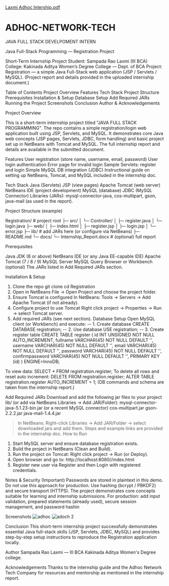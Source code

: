 [Laxmi Adhoc Intership.pdf](https://github.com/user-attachments/files/22233833/Laxmi.Adhoc.Intership.pdf)
# ADHOC-NETWORK-TECH
JAVA FULL STACK DEVELPOMENT INTERN

Java Full-Stack Programming — Registration Project

Short-Term Internship Project
Student: Sampada Rao Laxmi (III BCA)
College: Kakinada Aditya Women’s Degree College — Dept. of BCA
Project: Registration — a simple Java Full-Stack web application (JSP / Servlets / MySQL).
(Project report and details provided in the uploaded internship document.)

Table of Contents
Project Overview
Features
Tech Stack
Project Structure
Prerequisites
Installation & Setup
Database Setup
Add Required JARs
Running the Project
Screenshots
Conclusion
Author & Acknowledgements

Project Overview

This is a short-term internship project titled "JAVA FULL STACK PROGRAMMING".
The repo contains a simple registration/login web application built using JSP, Servlets, and MySQL. It demonstrates core Java web concepts (JSP pages, Servlets, JDBC, form handling) and basic project set up in NetBeans with Tomcat and MySQL. The full internship report and details are available in the submitted document.

Features
User registration (store name, username, email, password)
User login authentication
Error page for invalid login
Sample Servlets: register and login
Simple MySQL DB integration (JDBC)
Instructional guide on setting up NetBeans, Tomcat, and MySQL included in the internship doc.

Tech Stack
Java (Servlets)
JSP (view pages)
Apache Tomcat (web server)
NetBeans IDE (project development)
MySQL (database)
JDBC (MySQL Connector)
Libraries (JARs): mysql-connector-java, cos-multipart, gson, java-mail (as used in the report).

Project Structure (example)

Registration/                 # project root
├─ src/
│  └─ Controller/
│     ├─ register.java
│     └─ login.java
├─ web/
│  ├─ index.html
│  ├─ register.jsp
│  ├─ login.jsp
│  └─ error.jsp
├─ lib/                       # add JARs here (or configure via NetBeans)
├─ README.md
└─ docs/
   └─ Internship_Report.docx  # (optional) full report

Prerequisites

Java JDK (8 or above)
NetBeans IDE (or any Java EE-capable IDE)
Apache Tomcat (7 / 8 / 9)
MySQL Server
MySQL Query Browser or Workbench (optional)
The JARs listed in Add Required JARs section.

Installation & Setup
1. Clone the repo
git clone <your-repo-url>
cd Registration
2. Open in NetBeans
File → Open Project and choose the project folder.
3. Ensure Tomcat is configured
In NetBeans: Tools → Servers → Add Apache Tomcat (if not already).
4. Configure project to use Tomcat
Right click project → Properties → Run → select Tomcat server.
5. Add required JARs (see next section).
Database Setup
Open MySQL client (or Workbench) and execute:
-- 1. Create database
CREATE DATABASE registration;
-- 2. Use database
USE registration;
-- 3. Create register table
CREATE TABLE register (
  id INT UNSIGNED NOT NULL AUTO_INCREMENT,
  fullname VARCHAR(45) NOT NULL DEFAULT '',
  username VARCHAR(45) NOT NULL DEFAULT '',
  email VARCHAR(45) NOT NULL DEFAULT '',
  password VARCHAR(45) NOT NULL DEFAULT '',
  confirmpassword VARCHAR(45) NOT NULL DEFAULT '',
  PRIMARY KEY (id)
) ENGINE=InnoDB;

To view data:
SELECT * FROM registration.register;
To delete all rows and reset auto increment:
DELETE FROM registration.register;
ALTER TABLE registration.register AUTO_INCREMENT = 1;
(DB commands and schema are taken from the internship report.)

Add Required JARs
Download and add the following jar files to your project lib/ (or add via NetBeans Libraries → Add JAR/Folder):
mysql-connector-java-5.1.23-bin.jar (or a recent MySQL connector)
cos-multipart.jar
gson-2.2.2.jar
java-mail-1.4.4.jar

> In NetBeans: Right-click Libraries → Add JAR/Folder → select downloaded jars and add them. Steps and example links are provided in the internship doc.
How to Run
1. Start MySQL server and ensure database registration exists.
2. Build the project in NetBeans (Clean and Build).
3. Run the project on Tomcat:
Right click project → Run (or Deploy).
4. Open browser and go to:
http://localhost:8080/<context-path>/index.html
5. Register new user via Register and then Login with registered credentials.

Notes & Security (Important)
Passwords are stored in plaintext in this demo. Do not use this approach for production. Use hashing (bcrypt / PBKDF2) and secure transport (HTTPS).
The project demonstrates core concepts suitable for learning and internship submissions.
For production: add input validation, prepared statements (already used), secure session management, and password hashin

Screenshots 
![adhoc](https://github.com/user-attachments/assets/23779672-1213-4f98-8c3c-843bfc3dd819)
![adoch 2](https://github.com/user-attachments/assets/036270d2-893c-45d7-9612-beb6a76eb6af)

Conclusion
This short-term internship project successfully demonstrates essential Java full-stack skills (JSP, Servlets, JDBC, MySQL) and provides step-by-step setup instructions to reproduce the Registration application locally. 

Author
Sampada Rao Laxmi — III BCA
Kakinada Aditya Women's Degree college.

Acknowledgements
Thanks to the internship guide and the Adhoc Network Tech Company for resources and mentorship as mentioned in the internship report.

